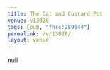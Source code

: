 ```yaml
---
title: The Cat and Custard Pot
venue: v13028
tags: [pub, "fhrs:289644"]
permalink: /v/13028/
layout: venue
---
```

null